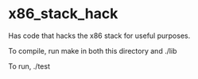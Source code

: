 # x86_stack_hack

Has code that hacks the x86 stack for useful purposes.

To compile, run make in both this directory and ./lib

To run, ./test
